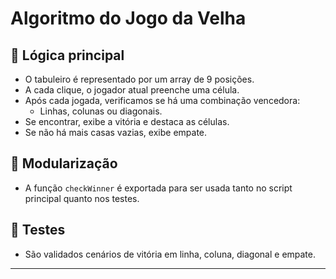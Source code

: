 # Algoritmo do Jogo da Velha

## 📌 Lógica principal

- O tabuleiro é representado por um array de 9 posições.
- A cada clique, o jogador atual preenche uma célula.
- Após cada jogada, verificamos se há uma combinação vencedora:
  - Linhas, colunas ou diagonais.
- Se encontrar, exibe a vitória e destaca as células.
- Se não há mais casas vazias, exibe empate.

## 📌 Modularização

- A função `checkWinner` é exportada para ser usada tanto no script principal quanto nos testes.

## 📌 Testes

- São validados cenários de vitória em linha, coluna, diagonal e empate.

---
